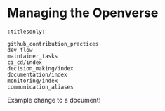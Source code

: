# Managing the Openverse

```{toctree}
:titlesonly:

github_contribution_practices
dev_flow
maintainer_tasks
ci_cd/index
decision_making/index
documentation/index
monitoring/index
communication_aliases
```

Example change to a document!
